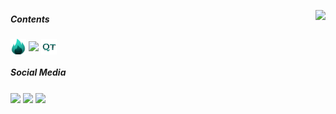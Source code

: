 [<img src="https://github-readme-stats.vercel.app/api/top-langs/?username=bcakyz-io&layout=compact" align="right">][stats]
##### Contents

[<img width="25" src="image/icon.png" align="center" />][youtube]
[<img  width="25" src="https://api.iconify.design/mdi/dev-to.svg?width=25&height=25" align="center" />][dev]
[<img width="25" src="image/qt.png" align="center" />][youtube1]

##### Social Media

[<img  width="25" src="https://img.icons8.com/color/344/twitter--v1.png" align="center" />][twitter]
[<img  width="25" src="https://img.icons8.com/color/344/linkedin.png" align="center" />][linkedin]
[<img  width="25" src="https://img.icons8.com/fluency/344/instagram-new.png" align="center" />][instagram]

[instagram]: https://instagram.com/bcakyz
[stats]: https://github.com/bcakyz-io/github-readme-stats
[youtube]: https://www.youtube.com/channel/UC1zMk21kyHPVGEx0zK2_Mnw
[youtube1]: https://www.youtube.com/channel/UCRVxTLAPYHA3hK4nkAahtpg
[twitter]: https://twitter.com/bcakyz
[linkedin]: https://www.linkedin.com/in/bcakyz
[dev]: https://dev.to/bcakyz

